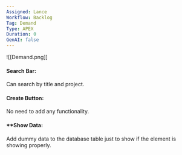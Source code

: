 ```yaml
---
Assigned: Lance
Workflow: Backlog
Tag: Demand
Type: APEX
Duration: 0
GenAI: false
---
```


![[Demand.png]]


#### **Search Bar**: 
Can search by title and project.

#### **Create Button**: 
No need to add any functionality.

#### **Show Data: 
Add dummy data to the database table just to show if the element is showing properly.